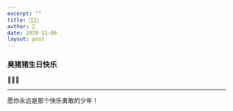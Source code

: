 ```yaml
---
excerpt: ""
title: 🐒🎂🐷
author: 🐒
date: 2020-11-06
layout: post
---
```

### 臭猪猪生日快乐

🐒🎂🐷

---

愿你永远是那个快乐勇敢的少年！

